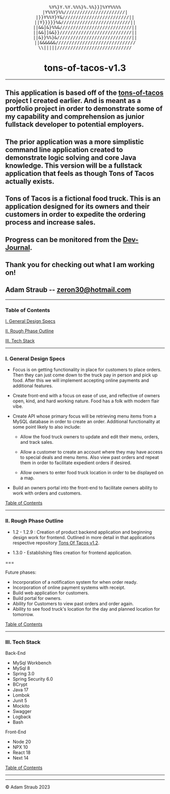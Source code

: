 <div align="center">
<p text-align = "center">
<pre>
%Y%}Y.%Y.%%%}%.%%}}]%YY%%%%
|Y%%Y}%%///////////////////////|
  |}}Y%%Y}Y&/////////////////////////||  
||Y}}}}}%&//////////////////////////||
||&&]&}%%&///////////////////////////||
||&&]]&&}}///////////////////////////||
||&}}%%}&////////////////////////////||
||&&&&&&//////////////////////////////
\\|||||////////////////////////////
</pre>
</p>

# tons-of-tacos-v1.3

</div>

---

## This application is based off of the [tons-of-tacos](https://github.com/strauberly/tons-of-tacos) project I created earlier. And is meant as a portfolio project in order to demonstrate some of my capability and comprehension as junior fullstack developer to potential employers.

## The prior application was a more simplistic command line application created to demonstrate logic solving and core Java knowledge. This version will be a fullstack application that feels as though Tons of Tacos actually exists.

## Tons of Tacos is a fictional food truck. This is an application designed for its owners and their customers in order to expedite the ordering process and increase sales.

## Progress can be monitored from the [Dev-Journal](https://github.com/strauberly/tons-of-tacos-v1.3/blob/main/DEV-JOURNAL.md).

## Thank you for checking out what I am working on!

## Adam Straub -- zeron30@hotmail.com

---

### Table of Contents

[I. General Design Specs](#i-general-design-specs)

[II. Rough Phase Outline](#ii-rough-phase-outline)

[III. Tech Stack](#iii-tech-stack)

---

### I. General Design Specs

- Focus is on getting functionality in place for customers to place orders. Then
  they can just come down to the truck pay in person and pick up food. After this
  we will implement accepting online payments and additional features.

- Create front-end with a focus on ease of use, and reflective of owners open,
  kind, and hard working nature. Food has a folk with modern flair vibe.

- Create API whose primary focus will be retrieving menu items from a MySQL
  database in order to create an order.
  Additional functionality at some point likely to also include:

  - Allow the food truck owners to update and edit their menu, orders, and track
    sales.

  - Allow a customer to create an account where they may have access to special
    deals and menu items. Also view past orders and repeat them in order to
    facilitate expedient orders if desired.

  - Allow owners to enter food truck location in order to be displayed on a map.

- Build an owners portal into the front-end to facilitate owners ability to work
  with orders and customers.

[Table of Contents](#table-of-contents)

---

### II. Rough Phase Outline

- 1.2 - 1.2.9 : Creation of product backend application and beginning design work for frontend. Outlined in more detail in that applications respective repository [Tons Of Tacos v1.2](https://github.com/strauberly/tons-of-tacos-v1.2).

- 1.3.0 - Establishing files creation for frontend application.

===

Future phases:

- Incorporation of a notification system for when order ready.
- Incorporation of online payment systems with receipt.
- Build web application for customers.
- Build portal for owners.
- Ability for Customers to view past orders and order again.
- Ability to see food truck's location for the day and planned location for
  tomorrow.

[Table of Contents](#table-of-contents)

---

### III. Tech Stack

Back-End

- MySql Workbench
- MySql 8
- Spring 3.0
- Spring Security 6.0
- BCrypt
- Java 17
- Lombok
- Junit 5
- Mockito
- Swagger
- Logback
- Bash

Front-End

- Node 20
- NPX 10
- React 18
- Next 14

[Table of Contents](#table-of-contents)

---

---

© Adam Straub 2023

